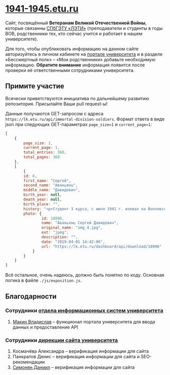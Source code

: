 

# [1941-1945.etu.ru](http://1941-1945.etu.ru/)

Сайт, посвящённый **Ветеранам Великой Отечественной Войны**, которые связанны [СПбГЭТУ «ЛЭТИ»](https://etu.ru/) (преподаватели и студенты в годы ВОВ, родственники тех, кто сейчас учится и работает в нашем университете).

Для того, чтобы опубликовать информацию на данном сайте авторизуйтесь в личном кабинете на [портале университета](https://lk.etu.ru/) и в разделе «Бессмертный полк» – «Мои родственники» добавьте необходимую информацию. **Обратите внимание** информация появится после проверки её ответственными сотрудниками университета.

## Примите участие

Всячески приветствуются инициатива по дальнейшему развитию репозитория. Присылайте Ваши pull request-ы!

Данные получаются GET-запросом с адреса `https://lk.etu.ru/api/immortal-division-soldiers`. Формат ответа в виде json при следующих GET-параметрах `page_size=1` и `current_page=1`:

```js
[
    {
        page_size: 1,
        current_page: 1,
        total_entries: 360,
        total_pages: 360
    },
    [
        {
        id: 6,
        first_name: "Сергей",
        second_name: "Авакьянц",
        middle_name: "Давидович",
        birth_year: null,
        death_year: null,
        birth_place: "",
        history: "<p>Студент 3 курса, с июля 1941 г. воевал на Волховском фронте арттехником 59-ой отдельной стрелковой бригады, в 1944 г. освобождал Карелию, после войны окончил ЛЭТИ. С 1953 г. по 1984 г. работал доцентом кафедры ТОЭ. Награжден боевыми наградами.</p>",
        photo: {
                id: 18996,
                name: "Авакьянц Сергей Давидович",
                original_name: "img_4.jpg",
                ext: "jpeg",
                description: "",
                date: "2019-04-01 14:42:06",
                url: "https://lk.etu.ru/dashboard/api/download/18996"
            }
        }
    ]
]
```

Всё остальное, очень надеюсь, должно быть понятно по коду. Основная логика в файле `./js/exposition.js`.

## Благодарности

### Сотрудники [отдела информационных систем университета](https://etu.ru/ru/upravlenie-informacionnyh-tehnologiy/otel-informacionnyh-sistem)

1. [Макин Владислав](https://github.com/Zlob) – функционал портала университета для ввода данных и предоставление API

### Сотрудники [дирекции сайта университета](https://etu.ru/ru/upravlenie-informacionnyh-tehnologiy/direkciya-sayta/)

1. Космачёва Александра – верификация информации для сайта
2. Панкратов Денис – верификация информации для сайта и SEO-рекомендации
3. [Симонян Даниил](https://github.com/danila718) – верификация информации для сайта